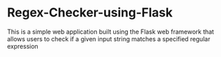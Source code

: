 # Regex-Checker-using-Flask
This is a simple web application built using the Flask web framework that allows users to check if a given input string matches a specified regular expression
